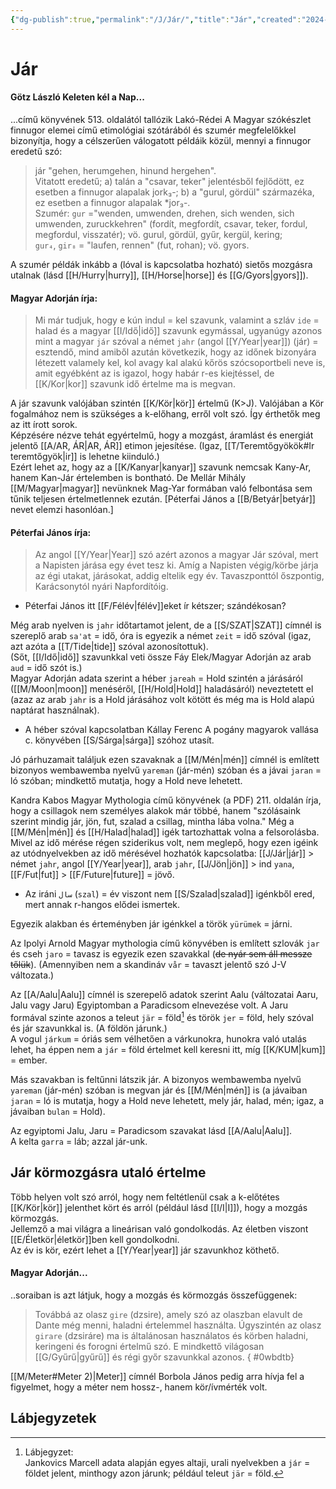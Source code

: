 ```yaml
---
{"dg-publish":true,"permalink":"/J/Jár/","title":"Jár","created":"2024-06-04T16:16","updated":"2025-09-03T16:00"}
---
```



# Jár

#### Götz László Keleten kél a Nap...

...című könyvének 513. oldalától tallózik Lakó-Rédei A Magyar szókészlet finnugor elemei című etimológiai szótárából és szumér megfelelőkkel bizonyítja, hogy a célszerűen válogatott példáik közül, mennyi a finnugor eredetű szó:  
> jár "gehen, herumgehen, hinund hergehen".  
> Vitatott eredetű; a) talán a "csavar, teker" jelentésből fejlődött, ez esetben a finnugor alapalak jork₃-; b) a "gurul, gördül" származéka, ez esetben a finnugor alapalak \*jor₃-.  
> Szumér: `gur` ="wenden, umwenden, drehen, sich wenden, sich umwenden, zuruckkehren" (fordít, megfordít, csavar, teker, fordul, megfordul, visszatér); vö. gurul, gördül, gyűr, kergül, kering;  
> `gur₄`, `gir₈` = "laufen, rennen" (fut, rohan); vö. gyors.  

A szumér példák inkább a (lóval is kapcsolatba hozható) sietős mozgásra utalnak (lásd [[H/Hurry\|hurry]], [[H/Horse\|horse]] és [[G/Gyors\|gyors]]).  

#### Magyar Adorján írja:

> Mi már tudjuk, hogy e kún indul = kel szavunk, valamint a szláv `ide` = halad és a magyar [[I/Idő\|idő]] szavunk egymással, ugyanúgy azonos mint a magyar `jár` szóval a német `jahr` (angol [[Y/Year\|year]]) (jár) = esztendő, mind amiből azután következik, hogy az időnek bizonyára létezett valamely kel, kol avagy kal alakú kőrös szócsoportbeli neve is, amit egyébként az is igazol, hogy habár r-es kiejtéssel, de [[K/Kor\|kor]] szavunk idő értelme ma is megvan.  

A jár szavunk valójában szintén [[K/Kör\|kör]] értelmű (K>J). Valójában a Kör fogalmához nem is szükséges a k-előhang, erről volt szó. Így érthetők meg az itt írott sorok.  
Képzésére nézve tehát egyértelmű, hogy a mozgást, áramlást és energiát jelentő [[A/AR, ÁR\|AR, ÁR]] etimon jejesítése. (Igaz, [[T/Teremtőgyökök#Ir teremtőgyök\|ir]] is lehetne kiinduló.)  
Ezért lehet az, hogy az a [[K/Kanyar\|kanyar]] szavunk nemcsak Kany-Ar, hanem Kan-Jár értelemben is bontható. De Mellár Mihály [[M/Magyar\|magyar]] nevünknek Mag-Yar formában való felbontása sem tűnik teljesen értelmetlennek ezután. \[Péterfai János a [[B/Betyár\|betyár]] nevet elemzi hasonlóan.\]  

#### Péterfai János írja:

> Az angol [[Y/Year\|Year]] szó azért azonos a magyar Jár szóval, mert a Napisten járása egy évet tesz ki. Amíg a Napisten végig/körbe járja az égi utakat, járásokat, addig eltelik egy év. Tavaszponttól őszpontig, Karácsonytól nyári Napfordítóig.  
- Péterfai János itt [[F/Félév\|félév]]eket ír kétszer; szándékosan?

Még arab nyelven is `jahr` időtartamot jelent, de a [[S/SZAT\|SZAT]] címnél is szereplő arab `sa'at` = idő, óra is egyezik a német `zeit` = idő szóval (igaz, azt azóta a [[T/Tide\|tide]] szóval azonosítottuk).  
(Sőt, [[I/Idő\|idő]] szavunkkal veti össze Fáy Elek/Magyar Adorján az arab `aud` = idő szót is.)  
Magyar Adorján adata szerint a héber `jareah` = Hold szintén a járásáról ([[M/Moon\|moon]] menéséről, [[H/Hold\|Hold]] haladásáról) neveztetett el (azaz az arab `jahr` is a Hold járásához volt kötött és még ma is Hold alapú naptárat használnak).
- A héber szóval kapcsolatban Kállay Ferenc A pogány magyarok vallása c. könyvében [[S/Sárga\|sárga]] szóhoz utasít.

Jó párhuzamait találjuk ezen szavaknak a [[M/Mén\|mén]] címnél is említett bizonyos wembawemba nyelvű `yareman` (jár-mén) szóban és a jávai `jaran` = ló szóban; mindkettő mutatja, hogy a Hold neve lehetett.  

Kandra Kabos Magyar Mythologia című könyvének (a PDF) 211. oldalán írja, hogy a csillagok nem személyes alakok már többé, hanem "szólásaink szerint mindig jár, jön, fut, szalad a csillag, mintha lába volna." Még a [[M/Mén\|mén]] és [[H/Halad\|halad]] igék tartozhattak volna a felsorolásba. Mivel az idő mérése régen sziderikus volt, nem meglepő, hogy ezen igéink az utódnyelvekben az idő mérésével hozhatók kapcsolatba: [[J/Jár\|jár]] > német `jahr`, angol [[Y/Year\|year]], arab `jahr`, [[J/Jön\|jön]] > ind `yana`, [[F/Fut\|fut]] > [[F/Future\|future]] = jövő.  
- Az iráni `سال` (`szal`) = év viszont nem [[S/Szalad\|szalad]] igénkből ered, mert annak r-hangos elődei ismertek.

Egyezik alakban és érteményben jár igénkkel a török `yürümek` = járni.  

Az Ipolyi Arnold Magyar mythologia című könyvében is említett szlovák `jar` és cseh `jaro` = tavasz is egyezik ezen szavakkal (~~de nyár sem áll messze tőlük~~). (Amennyiben nem a skandináv `vår` = tavaszt jelentő szó J-V változata.)  

Az [[A/Aalu\|Aalu]] címnél is szerepelő adatok szerint Aalu (változatai Aaru, Jalu vagy Jaru) Egyiptomban a Paradicsom elnevezése volt. A Jaru formával szinte azonos a teleut `jär` = föld[^1] és török `jer` = föld, hely szóval és jár szavunkkal is. (A földön járunk.)  
A vogul `járkum` = óriás sem vélhetően a várkunokra, hunokra való utalás lehet, ha éppen nem a `jár` = föld értelmet kell keresni itt, míg [[K/KUM\|kum]] = ember.  

Más szavakban is feltűnni látszik jár. A bizonyos wembawemba nyelvű `yareman` (jár-mén) szóban is megvan jár és [[M/Mén\|mén]] is (a jávaiban `jaran` = ló is mutatja, hogy a Hold neve lehetett, mely jár, halad, mén; igaz, a jávaiban `bulan` = Hold).  

Az egyiptomi Jalu, Jaru = Paradicsom szavakat lásd [[A/Aalu\|Aalu]].  
A kelta `garra` = láb; azzal jár-unk.  

## Jár körmozgásra utaló értelme

Több helyen volt szó arról, hogy nem feltétlenül csak a k-előtétes [[K/Kör\|kör]] jelenthet kört és arról (például lásd [[I/I\|I]]), hogy a mozgás körmozgás.  
Jellemző a mai világra a lineárisan való gondolkodás. Az életben viszont [[E/Életkör\|életkör]]ben kell gondolkodni.  
Az év is kör, ezért lehet a [[Y/Year\|year]] jár szavunkhoz köthető.  

#### Magyar Adorján...

..soraiban is azt látjuk, hogy a mozgás és körmozgás összefüggenek:  
> Továbbá az olasz `gire` (dzsire), amely szó az olaszban elavult de Dante még menni, haladni értelemmel használta. Úgyszintén az olasz `girare` (dzsiráre) ma is általánosan használatos és körben haladni, keringeni és forogni értelmű szó. E mindkettő világosan [[G/Gyűrű\|gyűrű]] és régi győr szavunkkal azonos.  { #0wbdtb}


[[M/Meter#Meter 2)\|Meter]] címnél Borbola János pedig arra hívja fel a figyelmet, hogy a méter nem hossz-, hanem kör/ívmérték volt.  

## Lábjegyzetek

[^1]: Lábjegyzet:  
Jankovics Marcell adata alapján egyes altaji, urali nyelvekben a `jár` = földet jelent, minthogy azon járunk; például teleut `jär` = föld.  